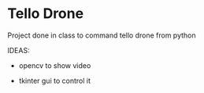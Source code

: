 # Tello Drone

Project done in class to command tello drone from python

IDEAS:

- opencv to show video

- tkinter gui to control it
